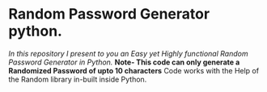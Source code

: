 # Random Password Generator python.
*In this repository I present to you an Easy yet Highly functional Random Password Generator in Python.*
**Note- This code can only generate a Randomized Password of upto 10 characters** 
Code works with the Help of the Random library in-built inside Python.
